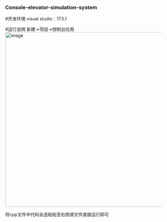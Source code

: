 ### Console-elevator-simulation-system
#开发环境
visual studio：17.5.1

#运行说明
新建->项目->控制台应用
<img width="564" alt="image" src="https://user-images.githubusercontent.com/104490660/226171404-c45471e8-e17e-4182-ab49-4032d72a0073.png">

将cpp文件中代码全选粘贴至右侧源文件直接运行即可
